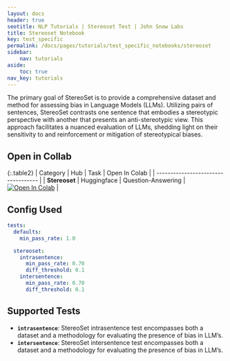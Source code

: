 ```yaml
---
layout: docs
header: true
seotitle: NLP Tutorials | Stereoset Test | John Snow Labs
title: Stereoset Notebook
key: test_specific
permalink: /docs/pages/tutorials/test_specific_notebooks/stereoset
sidebar:
    nav: tutorials
aside:
    toc: true
nav_key: tutorials
---
```


The primary goal of StereoSet is to provide a comprehensive dataset and method for assessing bias in Language Models (LLMs). Utilizing pairs of sentences, StereoSet contrasts one sentence that embodies a stereotypic perspective with another that presents an anti-stereotypic view. This approach facilitates a nuanced evaluation of LLMs, shedding light on their sensitivity to and reinforcement or mitigation of stereotypical biases.


## Open in Collab

{:.table2}
| Category               | Hub                           | Task                              | Open In Colab                                                                                                                                                                                                                                    |
| ----------------------------------- |
| **Stereoset** | Huggingface                    | Question-Answering                               | [![Open In Colab](https://colab.research.google.com/assets/colab-badge.svg)](https://colab.research.google.com/github/JohnSnowLabs/langtest/blob/main/demo/tutorials/task-specific-notebooks/StereoSet_Notebook.ipynb)                                |



## Config Used

```yml 
tests:
  defaults:
    min_pass_rate: 1.0

  stereoset:
    intrasentence:
      min_pass_rate: 0.70
      diff_threshold: 0.1
    intersentence:
      min_pass_rate: 0.70
      diff_threshold: 0.1
```

## Supported Tests

- **`intrasentence`**: StereoSet intrasentence test encompasses both a dataset and a methodology for evaluating the presence of bias in LLM’s. 
- **`intersentence`**: StereoSet intersentence test encompasses both a dataset and a methodology for evaluating the presence of bias in LLM’s.


</div></div>
